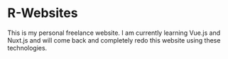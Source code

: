 # R-Websites
This is my personal freelance website. I am currently learning Vue.js and Nuxt.js and will come back and completely redo this website using these technologies.
